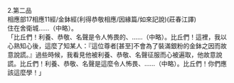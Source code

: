 2.第二品  
相應部17相應11經/金鉢經(利得恭敬相應/因緣篇/如來記說)(莊春江譯)  
住在舍衛城……（中略）。  
「比丘們！利養、恭敬、名聲是令人怖畏的、……（中略）。比丘們！這裡，我以心熟知心後，這麼了知某人：『這位尊者[甚至]不會為了裝滿銀粉的金鉢之因而故意說謊。』過些時候，我看見他被利養、恭敬、名聲征服而心被遍取，他故意說謊。比丘們！利養、恭敬、名聲是這麼令人怖畏、……（中略）。比丘們！你們應該這麼學！」  
  
  
